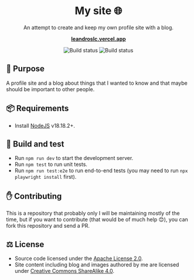 <h1 align="center">My site 🌐</h1>

<p align="center">
  An attempt to create and keep my own profile site with a blog.
</p>

<p align="center">
  <a href="https://leandroslc.vercel.app"><strong>leandroslc.vercel.app</strong></a>
</p>

<p align="center">
  <img src="https://github.com/leandroslc/my-site/actions/workflows/ci.yml/badge.svg" alt="Build status" />
  <img src="https://github.com/leandroslc/my-site/actions/workflows/deploy.yml/badge.svg" alt="Build status" />
</p>

## :book: Purpose
A profile site and a blog about things that I wanted to know and that maybe should be important to other people.

## :package: Requirements
- Install [NodeJS](https://nodejs.org) v18.18.2+.

## :briefcase: Build and test
- Run `npm run dev` to start the development server.
- Run `npm test` to run unit tests.
- Run `npm run test:e2e` to run end-to-end tests (you may need to run `npx playwright install` first).

## :hand: Contributing
This is a repository that probably only I will be maintaining mostly of the time, but if you want to contribute (that would be of much help :blush:), you can fork this repository and send a PR.

## :balance_scale: License
- Source code licensed under the [Apache License 2.0](https://www.apache.org/licenses/LICENSE-2.0).
- Site content including blog and images authored by me are licensed under [Creative Commons ShareAlike 4.0](https://creativecommons.org/licenses/by-sa/4.0/legalcode).
